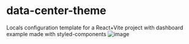 # data-center-theme
Locals configuration template for a React+Vite project with dashboard example made with styled-components
![image](https://github.com/xHadal/platform-boilerplate/assets/25753367/4cf30d0f-42f2-4a2b-a63e-bc5c649f6aab)
